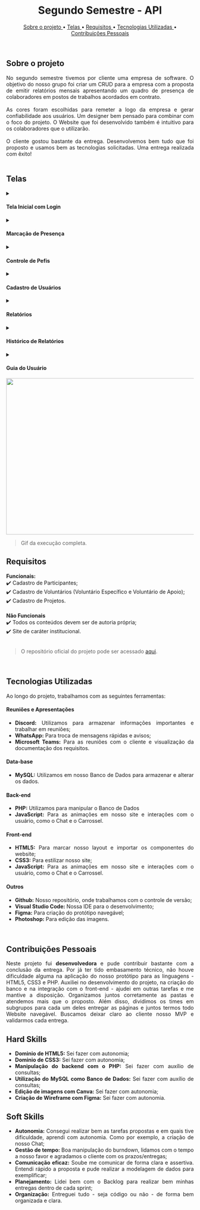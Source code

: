 <h1 align="center"> Segundo Semestre - API </h1>
<p align="center">
  <a href ="#sobre-o-projeto"> Sobre o projeto  </a>  •  
  <a href ="#telas"> Telas </a>  • 
  <a href ="#requisitos"> Requisitos </a>  • 
  <a href ="#tecnologias-utilizadas"> Tecnologias Utilizadas </a>  •
  <a href ="#contribuições-pessoais"> Contribuições Pessoais </a>  
</p>

<br>

## Sobre o projeto 

<div align="justify">
No segundo semestre tivemos por cliente uma empresa de software. O objetivo do nosso grupo foi criar um CRUD para a empresa com a proposta de emitir relatórios mensais apresentando um quadro de presença de colaboradores em postos de trabalhos acordados em contrato.
<br><br>
As cores foram escolhidas para remeter a logo da empresa e gerar confiabilidade aos usuários. Um designer bem pensado para combinar com o foco do projeto. O Website que foi desenvolvido também é intuitivo para os colaboradores que o utilizarão. 
<br><br>
O cliente gostou bastante da entrega. Desenvolvemos bem tudo que foi proposto e usamos bem as tecnologias solicitadas. Uma entrega realizada com êxito!
<div><br>


## Telas

<!-- Inicial -->
 <details>
  <summary>
  <h4 align="left">Tela Inicial com Login</h4>  
  </summary>
    Optamos pela escolha do layout da <b> Tela Inicial </b> com 2 colunas para proporcionar uma melhor experiência ao usuário. A coluna principal contém uma imagem de destaque que representa o propósito da plataforma e a segunda coluna possui o campo de login para que apenas usuários autentificado tenham acesso aos recursos disponíveis. 
    <br> <br>
    Essa medida de segurança é necessária para garantir a privacidade dos dados dos usuários e oferecer uma navegação mais confiável e eficiente. Além disso, desenvolvemos um website intuitivo para facilitar a utilização da plataforma desde a primeira interação.
    

  </details>


<!-- Marcação de Presença -->
  <details>
  <summary>
   <h4 align="left">Marcação de Presença</h4>  
  </summary>
A tela <b> Marcação de Presença </b> foi criada com o propósito de registrar as presenças dos colaboradores. Uma única coluna simples e intuitiva, sem poluição visual e que garante fácil acesso do colaborador em nosso sistema de marcação de presença.
<br><br>
Com essa implementação, os gestores terão acesso a dados atualizados e precisos sobre a presença dos colaboradores. Além disso, tornamos o sistema de chamada fácil e intuitivo para que os usuários possam registrar sua presença de forma rápida e sem complicações. 

  </details>

  <!-- Controle de Pefis -->
  <details>
  <summary>
   <h4 align="left">Controle de Pefis</h4>  
  </summary>
  
Na tela <b> Controle de Perfis </b> os usuários terão acesso a todos os perfis cadastrados no site, podendo editar e gerenciá-los de forma eficiente. Pelo controle de perfis ser uma funcionalidade essencial para a gestão de usuários, permitimos a fácil atribuição de diferentes níveis de acesso à plataforma e recursos disponíveis. Ao oferecer aos usuários a possibilidade de editar e gerenciar os perfis cadastrados. Nessa página, a plataforma se torna mais flexível e personalizada, atendendo às necessidades específicas de cada usuário. 
<br><br>
Além disso, desenvolvemos uma interface intuitiva e fácil de usar, que torna o processo de edição e gerenciamento de perfis mais ágil e eficiente. Esperamos que essa funcionalidade contribua para a melhoria da experiência do usuário com a plataforma e facilite a gestão de recursos humanos da empresa de software.
  
  </details> 
   
<!-- Cadastro de Usuários -->
  <details>
  <summary>
   <h4 align="left">Cadastro de Usuários</h4>  
  </summary>
Na tela <b> Cadastro de Usuários </b>  o administrador do sistema pode cadastrar novos usuários na plataforma. O processo de cadastro é simples e intuitivo, permitindo que o administrador insira as informações necessárias para cadastrar o usuário com facilidade. É possível atribuir diferentes níveis de acesso e permissões aos usuários, de acordo com suas necessidades específicas. 
<br><br>
Desenvolvemos uma interface amigável e intuitiva, que permite ao administrador gerenciar facilmente todos os usuários cadastrados na plataforma. A funcionalidade contribui para a gestão de recursos humanos da empresa de software e para uma melhor experiência do usuário.

  </details> 
  
<!-- Relatórios -->
  <details>
  <summary>
   <h4 align="left">Relatórios</h4>  
  </summary>
  
Na tela <b> Relatórios </b> os usuários têm acesso a relatórios mensais que apresentam um quadro de presença de colaboradores em postos de trabalhos acordados em contrato. Os relatórios podem ser baixados em formato de dashboard, permitindo que os usuários visualizem as informações de forma clara e organizada. 
<br><br>
Desenvolvemos um sistema de geração de relatórios automatizado que extrai informações do banco de dados da plataforma e as organiza em um formato fácil de entender. Os relatórios são uma ferramenta importante para ajudar as empresas a monitorar a presença de seus colaboradores e cumprir os termos dos contratos estabelecidos com seus clientes.
  
  </details> 
   
   <!-- Histórico de relatórios -->
  <details>
  <summary>
   <h4 align="left">Histórico de Relatórios</h4>  
  </summary>
Atráves da tela <b> Histórico de Relatórios </b> os usuários têm acesso ao histórico de relatórios gerados pela plataforma. É possível visualizar os últimos relatórios e suas análises de forma fácil e rápida. Com o histórico de relatórios, os usuários podem comparar os resultados ao longo do tempo e obter insights valiosos sobre a presença dos colaboradores em seus postos de trabalho.
  </details> 
  
  <!-- Guia do Usuário -->
  <details>
  <summary>
   <h4 align="left">Guia do Usuário</h4>  
  </summary>
A <b> Guia do Usuário </b> foi desenvolvida para ajudar nosso cliente a entender e utilizar todas as funcionalidades da nossa plataforma. Com ele, é possível aprender a como navegar pela plataforma - que já é intuitiva - como fazer o cadastro de usuários, emitir relatórios e utilizar todas as outras ferramentas disponíveis.
<br><br>
Nosso guia é simples e fácil de entender, com instruções passo a passo e imagens ilustrativas.
  
  </details> 

 <img src="../gifs/segundoSemestre.gif" width="720" height="420"> 
 
> Gif da execução completa.

## Requisitos 

**Funcionais:**<br>
✔️ Cadastro de Participantes;<br>
✔️ Cadastro de Voluntários (Voluntário Específico e Voluntário de Apoio);<br>
✔️ Cadastro de Projetos.<br>
<br>
**Não Funcionais**<br>
✔️ Todos os conteúdos devem ser de autoria própria;<br>
✔️ Site de caráter institucional.<br>
<br>
> O repositório oficial do projeto pode ser acessado [aqui](https://github.com/Inodevs).

<br>

## Tecnologias Utilizadas
Ao longo do projeto, trabalhamos com as seguintes ferramentas:
<br>
   <h4 align="left">Reuniões e Apresentações</h4> 
   
  - **Discord:** Utilizamos para armazenar informações importantes e trabalhar em reuniões; <br> 
  - **WhatsApp:** Para troca de mensagens rápidas e avisos; <br> 
  - **Microsoft Teams:** Para as reuniões com o cliente e visualização da documentação dos requisitos.
 
   <h4 align="left">Data-base</h4>  
 
   - **MySQL:** Utilizamos em nosso Banco de Dados para armazenar e alterar os dados. 

   <h4 align="left">Back-end </h4>  
  
  - **PHP:** Utilizamos para manipular o Banco de Dados
  - **JavaScript:** Para as animações em nosso site e interações com o usuário, como o Chat e o Carrossel.
  
   <h4 align="left">Front-end </h4>  
 
  - **HTML5:** Para marcar nosso layout e importar os componentes do website; 
  - **CSS3:** Para estilizar nosso site;
  - **JavaScript:** Para as animações em nosso site e interações com o usuário, como o Chat e o Carrossel.
  
   <h4 align="left">Outros</h4>  
 
  - **Github:** Nosso repositório, onde trabalhamos com o controle de versão;
  - **Visual Studio Code:** Nossa IDE para o desenvolvimento;
  - **Figma:** Para criação do protótipo navegável;
  - **Photoshop:** Para edição das imagens.
<br>

## Contribuições Pessoais
<div align="justify">
Neste projeto fui <b>desenvolvedora </b> e pude contribuir bastante com a conclusão da entrega. Por já ter tido embasamento técnico, não houve dificuldade alguma na aplicação do nosso protótipo para as linguagens - HTML5, CSS3 e PHP. Auxiliei no desenvolvimento do projeto, na criação do banco e na integração com o front-end - ajudei em outras tarefas e me mantive a disposição. Organizamos juntos corretamente as pastas e atendemos mais que o proposto. Além disso, dividimos os times em subgrupos para cada um deles entregar as páginas e juntos termos todo Website navegável. Buscamos deixar claro ao cliente nosso MVP e validarmos cada entrega.
<div>

## Hard Skills
- **Dominio de HTML5:** Sei fazer com autonomia; <br>
- **Dominio de CSS3:** Sei fazer com autonomia; <br>
- **Manipulação do backend com o PHP:** Sei fazer com auxílio de consultas; <br>
- **Utilização do MySQL como Banco de Dados:** Sei fazer com auxílio de consultas; <br>
- **Edição de imagens com Canva:** Sei fazer com autonomia; <br>
- **Criação de Wireframe com Figma:** Sei fazer com autonomia. <br>

## Soft Skills
 - **Autonomia:** Consegui realizar bem as tarefas propostas e em quais tive dificuldade, aprendi com autonomia. Como por exemplo, a criação de nosso Chat; <br>
 - **Gestão de tempo:** Boa manipulação do burndown, lidamos com o tempo a nosso favor e agradamos o cliente com os prazos/entregas; <br>
 - **Comunicação eficaz:** Soube me comunicar de forma clara e assertiva. Entendi rápido a proposta e pude realizar a modelagem de dados para exemplificar; <br>
 - **Planejamento:** Lidei bem com o Backlog para realizar bem minhas entregas dentro de cada sprint; <br>
 - **Organização:** Entreguei tudo - seja código ou não - de forma bem organizada e clara. <br>
